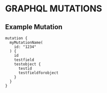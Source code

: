 # GRAPHQL MUTATIONS

## Example Mutation
```
mutation {
  myMutationName(
    id: "1234"
  ) {
    id
    testfield
    testobject {
      testid
      testfieldforobject
    }
  }
}
```
